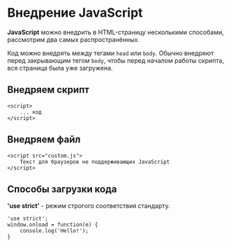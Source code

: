 # Внедрение JavaScript

**JavaScript** можно внедрить в HTML-страницу несколькими способами, рассмотрим два самых распространённых.

Код можно внедрять между тегами `head` или `body`. Обычно внедряют перед закрывающим тегом `body`, чтобы перед началом работы скрипта, вся страница была уже загружена.

## Внедряем скрипт

    <script>
        ... код
    </script>

## Внедряем файл

    <script src="custom.js">
        Текст для браузеров не поддерживающих JavaScript
    </script>

## Способы загрузки кода
**'use strict'** - режим строгого соответствия стандарту.

    'use strict';
    window.onload = function(e) {
        console.log('Hello!');
    }
